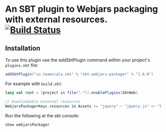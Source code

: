 # An SBT plugin to Webjars packaging with external resources. [![Build Status](https://travis-ci.org/zenato/sbt-webjars-packager.svg?branch=master)](https://travis-ci.org/zenato/sbt-webjars-packager)

Installation
------------

To use this plugin use the addSbtPlugin command within your project's `plugins.sbt` file:

```scala
addSbtPlugin("io.teamscala.sbt" % "sbt-webjars-packager" % "1.0.0")
```

For example with `build.sbt`:

```scala
lazy val root = (project in file(".")).enablePlugins(SbtWeb)

// Downloadable external resources
WebjarsPackagerKeys.resources in Assets += "jquery" ~ "jquery.js" <~ "http://code.jquery.com/jquery.js"
```

Run the following at the sbt console:
```scala
show webjarsPackager
```
